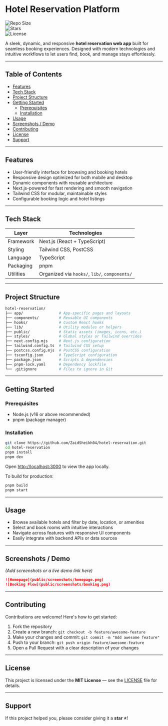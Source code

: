 #  Hotel Reservation Platform

![Repo Size](https://img.shields.io/github/repo-size/ZaidSheikh04/hotel-reservation?color=blue)  
![Stars](https://img.shields.io/github/stars/ZaidSheikh04/hotel-reservation?style=social)  
![License](https://img.shields.io/github/license/ZaidSheikh04/hotel-reservation?color=green)

A sleek, dynamic, and responsive **hotel reservation web app** built for seamless booking experiences. Designed with modern technologies and intuitive workflows to let users find, book, and manage stays effortlessly.

---

##  Table of Contents

- [ Features](#-features)  
- [ Tech Stack](#-tech-stack)  
- [ Project Structure](#-project-structure)  
- [ Getting Started](#-getting-started)  
  - [Prerequisites](#prerequisites)  
  - [Installation](#installation)  
- [ Usage](#-usage)  
- [ Screenshots / Demo](#-screenshots--demo)  
- [ Contributing](#-contributing)  
- [ License](#-license)  
- [ Support](#-support)  

---

##  Features

-  User-friendly interface for browsing and booking hotels  
-  Responsive design optimized for both mobile and desktop  
-  Dynamic components with reusable architecture  
-  Next.js-powered for fast rendering and smooth navigation  
-  Tailwind CSS for modular, maintainable styles  
-  Configurable booking logic and hotel listings  

---

##  Tech Stack

| Layer        | Technologies                             |
|--------------|-------------------------------------------|
|  Framework   | Next.js (React + TypeScript)              |
|  Styling     | Tailwind CSS, PostCSS                     |
|  Language    | TypeScript                                |
|  Packaging   | pnpm                                      |
|  Utilities   | Organized via `hooks/`, `lib/`, `components/` |

---

##  Project Structure

```bash
hotel-reservation/
├── app/                # App-specific pages and layouts
├── components/         # Reusable UI components
├── hooks/              # Custom React hooks
├── lib/                # Utility modules or helpers
├── public/             # Static assets (images, icons, etc.)
├── styles/             # Global styles or Tailwind overrides
├── next.config.mjs     # Next.js configuration
├── tailwind.config.ts  # Tailwind CSS setup
├── postcss.config.mjs  # PostCSS configuration
├── tsconfig.json       # TypeScript configuration
├── package.json        # Scripts & dependencies
├── pnpm-lock.yaml      # Dependency lockfile
└── .gitignore          # Files to ignore in Git
````

---

## Getting Started

### Prerequisites

* Node.js (v16 or above recommended)
* pnpm (package manager)

### Installation

```bash
git clone https://github.com/ZaidSheikh04/hotel-reservation.git
cd hotel-reservation
pnpm install
pnpm dev
```

Open [http://localhost:3000](http://localhost:3000) to view the app locally.

To build for production:

```bash
pnpm build
pnpm start
```

---

## Usage

* Browse available hotels and filter by date, location, or amenities
* Select and book rooms with intuitive interactions
* Navigate across features with responsive UI components
* Easily integrate with backend APIs or data sources

---

## Screenshots / Demo

*(Add screenshots or a live demo link here)*

```markdown
![Homepage](public/screenshots/homepage.png)
![Booking Flow](public/screenshots/booking.png)
```

---

## Contributing

Contributions are welcome! Here's how to get started:

1. Fork the repository
2. Create a new branch: `git checkout -b feature/awesome-feature`
3. Make your changes and commit: `git commit -m "Add awesome feature"`
4. Push to your branch: `git push origin feature/awesome-feature`
5. Open a Pull Request with a clear description of your changes

---

## License

This project is licensed under the **MIT License** — see the [LICENSE](LICENSE) file for details.

---

## Support

If this project helped you, please consider giving it a **star ⭐**!
